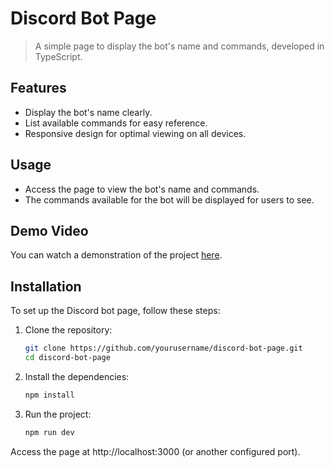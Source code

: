 # Discord Bot Page

> A simple page to display the bot's name and commands, developed in TypeScript.

## Features

- Display the bot's name clearly.
- List available commands for easy reference.
- Responsive design for optimal viewing on all devices.

## Usage

- Access the page to view the bot's name and commands.
- The commands available for the bot will be displayed for users to see.

## Demo Video

You can watch a demonstration of the project [here](https://drive.google.com/file/d/1abhruniNNObOKb0hI7-mhFhCwvAwRGNv/view?usp=sharing).

## Installation

To set up the Discord bot page, follow these steps:

1. Clone the repository:
   ```bash
   git clone https://github.com/yourusername/discord-bot-page.git
   cd discord-bot-page

2. Install the dependencies:
   ```bash
   npm install

4. Run the project:
   ```bash
   npm run dev

Access the page at http://localhost:3000 (or another configured port).
